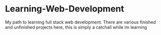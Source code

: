 # Learning-Web-Development
My path to learning full stack web development. There are various finished and unfinished projects here, this is simply a catchall while im learning
